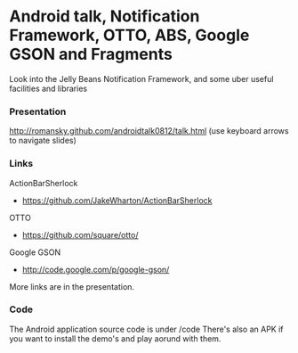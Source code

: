 Android talk, Notification Framework, OTTO, ABS, Google GSON and Fragments
===

Look into the Jelly Beans Notification Framework, and some uber useful facilities and libraries

### Presentation

http://romansky.github.com/androidtalk0812/talk.html
(use keyboard arrows to navigate slides)

### Links

ActionBarSherlock
* https://github.com/JakeWharton/ActionBarSherlock

OTTO
* https://github.com/square/otto/

Google GSON
* http://code.google.com/p/google-gson/

More links are in the presentation.

### Code

The Android application source code is under /code
There's also an APK if you want to install the demo's and play aorund with them.

